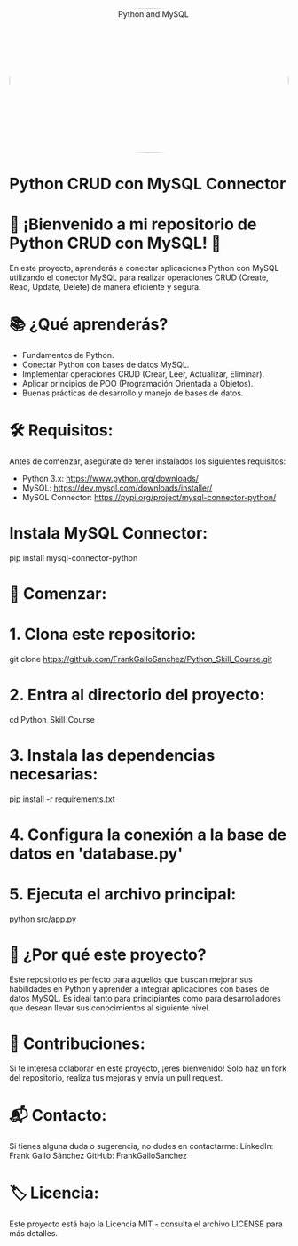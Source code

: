 <div align="center">
  <img src="https://mascandobits.es/blog/wp-content/uploads/2019/03/pypi_banner.png" alt="Python and MySQL" style="width:100%; height:260px; object-fit:cover; border-radius: 100%;">
</div>

# Python CRUD con MySQL Connector

# 🚀 ¡Bienvenido a mi repositorio de Python CRUD con MySQL! 🎉
En este proyecto, aprenderás a conectar aplicaciones Python con MySQL utilizando el conector MySQL para realizar operaciones CRUD (Create, Read, Update, Delete) de manera eficiente y segura.

# 📚 ¿Qué aprenderás?

- Fundamentos de Python.
- Conectar Python con bases de datos MySQL.
- Implementar operaciones CRUD (Crear, Leer, Actualizar, Eliminar).
- Aplicar principios de POO (Programación Orientada a Objetos).
- Buenas prácticas de desarrollo y manejo de bases de datos.

# 🛠️ Requisitos:

 Antes de comenzar, asegúrate de tener instalados los siguientes requisitos:

- Python 3.x: https://www.python.org/downloads/
- MySQL: https://dev.mysql.com/downloads/installer/
- MySQL Connector: https://pypi.org/project/mysql-connector-python/

# Instala MySQL Connector:
pip install mysql-connector-python

# 🚀 Comenzar:

# 1. Clona este repositorio:
git clone https://github.com/FrankGalloSanchez/Python_Skill_Course.git

# 2. Entra al directorio del proyecto:
cd Python_Skill_Course

# 3. Instala las dependencias necesarias:
pip install -r requirements.txt

# 4. Configura la conexión a la base de datos en 'database.py'

# 5. Ejecuta el archivo principal:
python src/app.py

# 🌟 ¿Por qué este proyecto?
Este repositorio es perfecto para aquellos que buscan mejorar sus habilidades en Python y aprender a integrar aplicaciones con bases de datos MySQL. Es ideal tanto para principiantes como para desarrolladores que desean llevar sus conocimientos al siguiente nivel.

# 🤝 Contribuciones:
Si te interesa colaborar en este proyecto, ¡eres bienvenido! Solo haz un fork del repositorio, realiza tus mejoras y envía un pull request.

# 📬 Contacto:
Si tienes alguna duda o sugerencia, no dudes en contactarme:
LinkedIn: Frank Gallo Sánchez
GitHub: FrankGalloSanchez

# 🏷️ Licencia:
Este proyecto está bajo la Licencia MIT - consulta el archivo LICENSE para más detalles.

